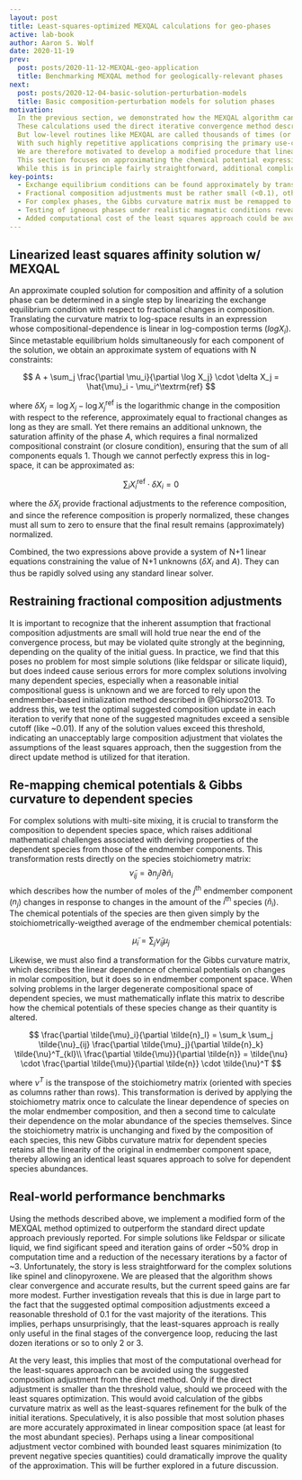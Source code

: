 ```yaml
---
layout: post
title: Least-squares-optimized MEXQAL calculations for geo-phases
active: lab-book
author: Aaron S. Wolf
date: 2020-11-19
prev:
  post: posts/2020-11-12-MEXQAL-geo-application
  title: Benchmarking MEXQAL method for geologically-relevant phases
next:
  post: posts/2020-12-04-basic-solution-perturbation-models
  title: Basic composition-perturbation models for solution phases
motivation:
  In the previous section, we demonstrated how the MEXQAL algorithm can applied to geologically-relevant phases and is capable of accurately determining phase compositions under typical modeling conditions.
  These calculations used the direct iterative convergence method described previously (modeled after the approach of @Ghiorso2013), ensuring relatively fast and accurate results.
  But low-level routines like MEXQAL are called thousands of times (or more) in a typical large-scale simulation application, such as tracking an evolving phase assemblage or calibrating a new thermodynamic model requiring many repeat calculations with slightly altered parameter values.
  With such highly repetitive applications comprising the primary use-cases for this algorithm, speed is of the utmost importance.
  We are therefore motivated to develop a modified procedure that linearizes the compositional update procedure to obtain further performance gains.
  This section focuses on approximating the chemical potential expression for the phase by shifting to logarithmic-composition space, enabling the use of highly optimized linear least-squares methods to update the composition with each iteration, completely replacing the inner iteration loop discussed previously with a single optimal-update step.
  While this is in principle fairly straightforward, additional complications arise surrounding the use of degenerate species (rather than independent components)---as required for complex multi-site solution phases like clinopyroxene and spinel---and the necessary mathematical transformations are also derived and presented below.
key-points:
  - Exchange equilibrium conditions can be found approximately by transforming to log-composition space; this yields a set of coupled linear equations, with $\Delta \log X_i$ and $A$ as unknowns, that can be solved using least squares.
  - Fractional composition adjustments must be rather small (<0.1), otherwise the accuracy of the approximate normalized composition equation suffers.
  - For complex phases, the Gibbs curvature matrix must be remapped to dependent species space, inflating the matrix to describe how species' chemical potentials change with species abundances; this operation relies only on the known stoichiometry of each species.
  - Testing of igneous phases under realistic magmatic conditions reveals excellent performance for simple phases like liquid and feldspar, but only modest gains for complex phases like spinel and clinopyroxene.
  - Added computational cost of the least squares approach could be avoided for most early iterations by accepting direct compositional update if any components exceed a threshold value.
---
```


## Linearized least squares affinity solution w/ MEXQAL
<!-- # [[202011061439]] Linearized least squares affinity solution w/ MEXQAL -->

An approximate coupled solution for composition and affinity of a solution phase can be determined in a single step by linearizing the exchange equilibrium condition with respect to fractional changes in composition.
Translating the curvature matrix to log-space results in an expression whose compositional-dependence is linear in log-compostion terms $(logX_i)$.
Since metastable equilibrium holds simultaneously for each component of the solution, we obtain an approximate system of equations with N constraints:

$$
A + \sum_j \frac{\partial \mu_i}{\partial \log X_j} \cdot \delta X_j  =  \hat{\mu}_i - \mu_i^\textrm{ref}
$$

where $\delta X_j = \log X_j - \log X_j^\textrm{ref}$ is the logarithmic change in the composition with respect to the reference, approximately equal to fractional changes as long as they are small.
Yet there remains an additional unknown, the saturation affinity of the phase $A$, which requires a final normalized compositional constraint (or closure condition), ensuring that the sum of all components equals 1.
Though we cannot perfectly express this in log-space, it can be approximated as:

$$\sum_i X_i^\textrm{ref} \cdot \delta X_i = 0$$

where the $\delta X_i$ provide fractional adjustments to the reference composition, and since the reference composition is properly normalized, these changes must all sum to zero to ensure that the final result remains (approximately) normalized.

Combined, the two expressions above provide a system of N+1 linear equations constraining the value of N+1 unknowns ($\delta X_i$ and $A$).
They can thus be rapidly solved using any standard linear solver.

## Restraining fractional composition adjustments
It is important to recognize that the inherent assumption that fractional composition adjustments are small will hold true near the end of the convergence process, but may be violated quite strongly at the beginning, depending on the quality of the initial guess.
In practice, we find that this poses no problem for most simple solutions (like feldspar or silicate liquid), but does indeed cause serious errors for more complex solutions involving many dependent species, especially when a reasonable initial compositional guess is unknown and we are forced to rely upon the endmember-based initialization method described in @Ghiorso2013.
To address this, we test the optimal suggested composition update in each iteration to verify that none of the suggested magnitudes exceed a sensible cutoff (like ~0.01).
If any of the solution values exceed this threshold, indicating an unacceptably large composition adjustment that violates the assumptions of the least squares approach, then the suggestion from the direct update method is utilized for that iteration.
<!-- Address in next section by adding constraints on composition adjustments -->




## Re-mapping chemical potentials & Gibbs curvature to dependent species
<!-- [[202011131534]] Mapping chempot & Gibbs curvature to dependent species -->

For complex solutions with multi-site mixing, it is crucial to transform the composition to dependent species space, which raises additional mathematical challenges associated with deriving properties of the dependent species from those of the endmember components.
This transformation rests directly on the species stoichiometry matrix:
$$\tilde{\nu}_{ij} = \partial n_j / \partial \tilde{n}_i$$
which describes how the number of moles of the $j^\textrm{th}$ endmember component ($n_j$) changes in response to changes in the amount of the $i^\textrm{th}$ species ($\tilde{n}_i$).
The chemical potentials of the species are then given simply by the stoichiometrically-weigthed average of the endmember chemical potentials:

$$
\tilde{\mu}_i = \sum_j \tilde{\nu}_{ij} \mu_j
$$

Likewise, we must also find a transformation for the Gibbs curvature matrix, which describes the linear dependence of chemical potentials on changes in molar composition, but it does so in endmember component space.
When solving problems in the larger degenerate compositional space of dependent species, we must mathematically inflate this matrix to describe how the chemical potentials of these species change as their quantity is altered.

$$
\frac{\partial \tilde{\mu}_i}{\partial \tilde{n}_l} = \sum_k \sum_j \tilde{\nu}_{ij} \frac{\partial \tilde{\mu}_j}{\partial \tilde{n}_k} \tilde{\nu}^T_{kl}\\
\frac{\partial \tilde{\mu}}{\partial \tilde{n}} = \tilde{\nu}  \cdot \frac{\partial \tilde{\mu}}{\partial \tilde{n}} \cdot \tilde{\nu}^T
$$

where $\nu^T$ is the transpose of the stoichiometry matrix (oriented with species as columns rather than rows).
This transformation is derived by applying the stoichiometry matrix once to calculate the linear dependence of species on the molar endmember composition, and then a second time to calculate their dependence on the molar abundance of the species themselves.
Since the stoichiometry matrix is unchanging and fixed by the composition of each species, this new Gibbs curvature matrix for dependent species retains all the linearity of the original in endmember component space, thereby allowing an identical least squares approach to solve for dependent species abundances.

## Real-world performance benchmarks
Using the methods described above, we implement a modified form of the MEXQAL method optimized to outperform the standard direct update approach previously reported.
For simple solutions like Feldspar or silicate liquid, we find sigificant speed and iteration gains of order ~50% drop in computation time and a reduction of the necessary iterations by a factor of ~3.
Unfortunately, the story is less straightforward for the complex solutions like spinel and clinopyroxene.
We are pleased that the algorithm shows clear convergence and accurate results, but the current speed gains are far more modest.
Further investigation reveals that this is due in large part to the fact that the suggested optimal composition adjustments exceed a reasonable threshold of 0.1 for the vast majority of the iterations.
This implies, perhaps unsurprisingly, that the least-squares approach is really only useful in the final stages of the convergence loop, reducing the last dozen iterations or so to only 2 or 3.

At the very least, this implies that most of the computational overhead for the least-squares approach can be avoided using the suggested composition adjustment from the direct method.
Only if the direct adjustment is smaller than the threshold value, should we proceed with the least squares optimization.
This would avoid calculation of the gibbs curvature matrix as well as the least-squares refinement for the bulk of the initial iterations.
Speculatively, it is also possible that most solution phases are more accurately approximated in linear composition space (at least for the most abundant species).
Perhaps using a linear compositional adjustment vector combined with bounded least squares minimization (to prevent negative species quantities) could dramatically improve the quality of the approximation.
This will be further explored in a future discussion.

